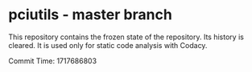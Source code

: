 # pciutils - master branch

This repository contains the frozen state of the repository.
Its history is cleared. It is used only for static code
analysis with Codacy.

Commit Time: 1717686803
